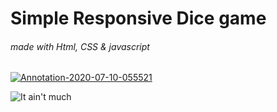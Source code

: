 # Simple Responsive Dice game
###### made with Html, CSS & javascript


<a href="https://ibb.co/WVjRpj2"><img src="https://i.ibb.co/jJsjZsr/Annotation-2020-07-10-055521.png" alt="Annotation-2020-07-10-055521" border="0"></a>


![It ain't much](https://wompampsupport.azureedge.net/fetchimage?siteId=7575&v=2&jpgQuality=20&width=300&url=https%3A%2F%2Fi.kym-cdn.com%2Fentries%2Ficons%2Ffacebook%2F000%2F028%2F021%2Fwork.jpg "It ain't much")
